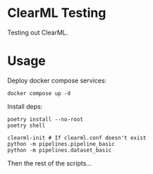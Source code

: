 # ClearML Testing

Testing out ClearML.

# Usage

Deploy docker compose services:

```
docker compose up -d
```

Install deps:

```
poetry install --no-root
poetry shell

clearml-init # If clearml.conf doesn't exist
python -m pipelines.pipeline_basic
python -m pipelines.dataset_basic
```

Then the rest of the scripts...
